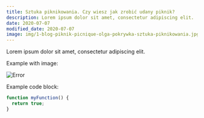 ```yaml
---
title: Sztuka piknikowania. Czy wiesz jak zrobić udany piknik?
description: Lorem ipsum dolor sit amet, consectetur adipiscing elit.
date: 2020-07-07
modified_date: 2020-07-07
image: img/1-blog-piknik-picnique-olga-pokrywka-sztuka-piknikowania.jpg
---
```


Lorem ipsum dolor sit amet, consectetur adipiscing elit.

Example with image:

![Error](@@baseUrl@@/assets/images/posts/error.png)

Example code block:

```js
function myFunction() {
  return true;
}
```
